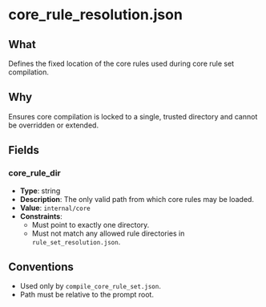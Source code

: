 # core_rule_resolution.json

## What
Defines the fixed location of the core rules used during core rule set compilation.

## Why
Ensures core compilation is locked to a single, trusted directory and cannot be overridden or extended.

## Fields

### core_rule_dir
- **Type**: string
- **Description**: The only valid path from which core rules may be loaded.
- **Value**: `internal/core`
- **Constraints**:
  - Must point to exactly one directory.
  - Must not match any allowed rule directories in `rule_set_resolution.json`.

## Conventions
- Used only by `compile_core_rule_set.json`.
- Path must be relative to the prompt root.
